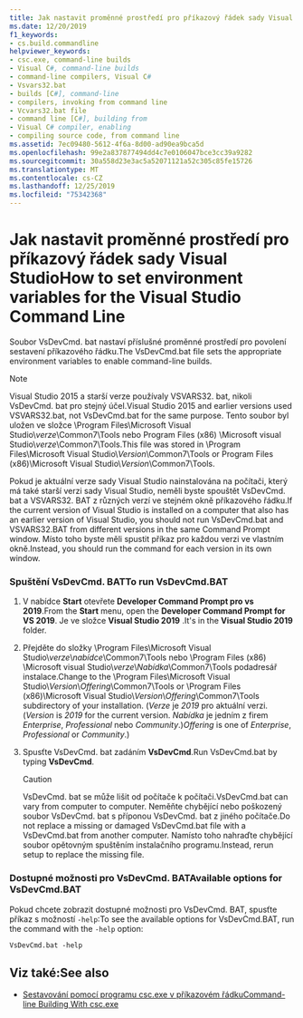 ```yaml
---
title: Jak nastavit proměnné prostředí pro příkazový řádek sady Visual Studio
ms.date: 12/20/2019
f1_keywords:
- cs.build.commandline
helpviewer_keywords:
- csc.exe, command-line builds
- Visual C#, command-line builds
- command-line compilers, Visual C#
- Vsvars32.bat
- builds [C#], command-line
- compilers, invoking from command line
- Vcvars32.bat file
- command line [C#], building from
- Visual C# compiler, enabling
- compiling source code, from command line
ms.assetid: 7ec09480-5612-4f6a-8d00-ad90ea9bca5d
ms.openlocfilehash: 99e2a837877494dd4c7e0106047bce3cc39a9282
ms.sourcegitcommit: 30a558d23e3ac5a52071121a52c305c85fe15726
ms.translationtype: MT
ms.contentlocale: cs-CZ
ms.lasthandoff: 12/25/2019
ms.locfileid: "75342368"
---
```

# <a name="how-to-set-environment-variables-for-the-visual-studio-command-line"></a><span data-ttu-id="f9ce8-102">Jak nastavit proměnné prostředí pro příkazový řádek sady Visual Studio</span><span class="sxs-lookup"><span data-stu-id="f9ce8-102">How to set environment variables for the Visual Studio Command Line</span></span>

<span data-ttu-id="f9ce8-103">Soubor VsDevCmd. bat nastaví příslušné proměnné prostředí pro povolení sestavení příkazového řádku.</span><span class="sxs-lookup"><span data-stu-id="f9ce8-103">The VsDevCmd.bat file sets the appropriate environment variables to enable command-line builds.</span></span>

> [!NOTE]
> <span data-ttu-id="f9ce8-104">Visual Studio 2015 a starší verze používaly VSVARS32. bat, nikoli VsDevCmd. bat pro stejný účel.</span><span class="sxs-lookup"><span data-stu-id="f9ce8-104">Visual Studio 2015 and earlier versions used VSVARS32.bat, not VsDevCmd.bat for the same purpose.</span></span> <span data-ttu-id="f9ce8-105">Tento soubor byl uložen ve složce \Program Files\Microsoft Visual Studio\\*verze*\Common7\Tools nebo Program Files (x86) \Microsoft visual Studio\\*verze*\Common7\Tools.</span><span class="sxs-lookup"><span data-stu-id="f9ce8-105">This file was stored in \Program Files\Microsoft Visual Studio\\*Version*\Common7\Tools or Program Files (x86)\Microsoft Visual Studio\\*Version*\Common7\Tools.</span></span>

<span data-ttu-id="f9ce8-106">Pokud je aktuální verze sady Visual Studio nainstalována na počítači, který má také starší verzi sady Visual Studio, neměli byste spouštět VsDevCmd. bat a VSVARS32. BAT z různých verzí ve stejném okně příkazového řádku.</span><span class="sxs-lookup"><span data-stu-id="f9ce8-106">If the current version of Visual Studio is installed on a computer that also has an earlier version of Visual Studio, you should not run VsDevCmd.bat and VSVARS32.BAT from different versions in the same Command Prompt window.</span></span> <span data-ttu-id="f9ce8-107">Místo toho byste měli spustit příkaz pro každou verzi ve vlastním okně.</span><span class="sxs-lookup"><span data-stu-id="f9ce8-107">Instead, you should run the command for each version in its own window.</span></span>

### <a name="to-run-vsdevcmdbat"></a><span data-ttu-id="f9ce8-108">Spuštění VsDevCmd. BAT</span><span class="sxs-lookup"><span data-stu-id="f9ce8-108">To run VsDevCmd.BAT</span></span>

1. <span data-ttu-id="f9ce8-109">V nabídce **Start** otevřete **Developer Command Prompt pro vs 2019**.</span><span class="sxs-lookup"><span data-stu-id="f9ce8-109">From the **Start** menu, open the **Developer Command Prompt for VS 2019**.</span></span>  <span data-ttu-id="f9ce8-110">Je ve složce **Visual Studio 2019** .</span><span class="sxs-lookup"><span data-stu-id="f9ce8-110">It's in the **Visual Studio 2019** folder.</span></span>

2. <span data-ttu-id="f9ce8-111">Přejděte do složky \Program Files\Microsoft Visual Studio\\*verze*\\*nabídce*\Common7\Tools nebo \Program Files (x86) \Microsoft visual Studio\\*verze*\\*Nabídka*\Common7\Tools podadresář instalace.</span><span class="sxs-lookup"><span data-stu-id="f9ce8-111">Change to the \Program Files\Microsoft Visual Studio\\*Version*\\*Offering*\Common7\Tools or \Program Files (x86)\Microsoft Visual Studio\\*Version*\\*Offering*\Common7\Tools subdirectory of your installation.</span></span>  <span data-ttu-id="f9ce8-112">(*Verze* je *2019* pro aktuální verzi.</span><span class="sxs-lookup"><span data-stu-id="f9ce8-112">(*Version* is *2019* for the current version.</span></span> <span data-ttu-id="f9ce8-113">*Nabídka* je jedním z firem *Enterprise*, *Professional* nebo *Community*.)</span><span class="sxs-lookup"><span data-stu-id="f9ce8-113">*Offering* is one of *Enterprise*, *Professional* or *Community*.)</span></span>

3. <span data-ttu-id="f9ce8-114">Spusťte VsDevCmd. bat zadáním **VsDevCmd**.</span><span class="sxs-lookup"><span data-stu-id="f9ce8-114">Run VsDevCmd.bat by typing **VsDevCmd**.</span></span>

    > [!CAUTION]
    > <span data-ttu-id="f9ce8-115">VsDevCmd. bat se může lišit od počítače k počítači.</span><span class="sxs-lookup"><span data-stu-id="f9ce8-115">VsDevCmd.bat can vary from computer to computer.</span></span> <span data-ttu-id="f9ce8-116">Neměňte chybějící nebo poškozený soubor VsDevCmd. bat s příponou VsDevCmd. bat z jiného počítače.</span><span class="sxs-lookup"><span data-stu-id="f9ce8-116">Do not replace a missing or damaged VsDevCmd.bat file with a VsDevCmd.bat from another computer.</span></span> <span data-ttu-id="f9ce8-117">Namísto toho nahraďte chybějící soubor opětovným spuštěním instalačního programu.</span><span class="sxs-lookup"><span data-stu-id="f9ce8-117">Instead, rerun setup to replace the missing file.</span></span>

### <a name="available-options-for-vsdevcmdbat"></a><span data-ttu-id="f9ce8-118">Dostupné možnosti pro VsDevCmd. BAT</span><span class="sxs-lookup"><span data-stu-id="f9ce8-118">Available options for VsDevCmd.BAT</span></span>

<span data-ttu-id="f9ce8-119">Pokud chcete zobrazit dostupné možnosti pro VsDevCmd. BAT, spusťte příkaz s možností `-help`:</span><span class="sxs-lookup"><span data-stu-id="f9ce8-119">To see the available options for VsDevCmd.BAT, run the command with the `-help` option:</span></span>

```console
VsDevCmd.bat -help
```

## <a name="see-also"></a><span data-ttu-id="f9ce8-120">Viz také:</span><span class="sxs-lookup"><span data-stu-id="f9ce8-120">See also</span></span>

- [<span data-ttu-id="f9ce8-121">Sestavování pomocí programu csc.exe v příkazovém řádku</span><span class="sxs-lookup"><span data-stu-id="f9ce8-121">Command-line Building With csc.exe</span></span>](./command-line-building-with-csc-exe.md)
